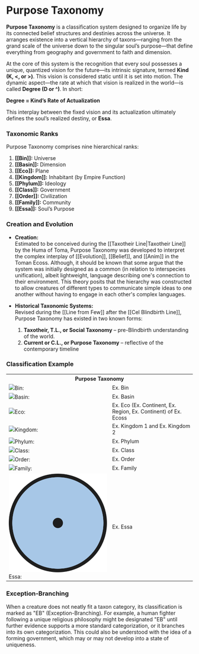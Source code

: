 <!-- wiki-header-section:start -->
# Purpose Taxonomy

**Purpose Taxonomy** is a classification system designed to organize life by its connected belief structures and destinies across the universe. It arranges existence into a vertical hierarchy of taxons—ranging from the grand scale of the universe down to the singular soul’s purpose—that define everything from geography and government to faith and dimension. 

<!-- wiki-header-section:end -->



At the core of this system is the recognition that every soul possesses a unique, quantized vision for the future—its intrinsic signature, termed **Kind (K, <, or >)**. This vision is considered static until it is set into motion. The dynamic aspect—the rate at which that vision is realized in the world—is called **Degree (D or ^)**. In short:

**Degree = Kind’s Rate of Actualization**

This interplay between the fixed vision and its actualization ultimately defines the soul’s realized destiny, or **Essa**. 

### Taxonomic Ranks

Purpose Taxonomy comprises nine hierarchical ranks:

1. **[[Bin]]:** Universe
2. **[[Basin]]:** Dimension
3. **[[Eco]]:** Plane
4. **[[Kingdom]]:** Inhabitant (by Empire Function)
5. **[[Phylum]]:** Ideology
6. **[[Class]]:** Government
7. **[[Order]]:** Civilization
8. **[[Family]]:** Community
9. **[[Essa]]:** Soul’s Purpose

### Creation and Evolution

- **Creation:**  
    Estimated to be conceived during the [[Taxotheir Line|Taxotheir Line]] by the Huma of Toma, Purpose Taxonomy was developed to interpret the complex interplay of [[Evolution]], [[Belief]], and [[Anim]] in the Toman Ecoss. Although, it should be known that some argue that the system was initially designed as a common (in relation to interspecies unification), albeit lightweight, language describing one's connection to their environment. This theory posits that the hierarchy was constructed to allow creatures of different types to communicate simple ideas to one another without having to engage in each other's complex languages.
    
- **Historical Taxonomic Systems:**  
    Revised during the [[Line from Few]] after the [[Cel Blindbirth Line]], Purpose Taxonomy has existed in two known forms:
    
    1. **Taxotheir, T.L., or Social Taxonomy** – pre-Blindbirth understanding of the world.
    2. **Current or C.L., or Purpose Taxonomy** – reflective of the contemporary timeline
    
    

### Classification Example

<!-- taxonomy-table-section:start -->
<div class="taxonomy-table">
  <table>
    <tr>
      <th colspan="3">Purpose Taxonomy</th>
    </tr>
    <tr>
      <td class="taxon-label"><img src="../svg/bin.svg" class="taxon-icon">Bin:</td>
      <td class="taxon-content" colspan="2">Ex. Bin</td>
    </tr>
    <tr>
      <td class="taxon-label"><img src="../svg/basin.svg" class="taxon-icon">Basin:</td>
      <td class="taxon-content" colspan="2">Ex. Basin</td>
    </tr>
    <tr>
      <td class="taxon-label"><img src="../svg/eco.svg" class="taxon-icon">Eco:</td>
      <td class="taxon-content" colspan="2">Ex. Eco (Ex. Continent, Ex. Region, Ex. Continent) of Ex. Ecoss</td>
    </tr>
    <tr>
      <td class="taxon-label"><img src="../svg/kingdom.svg" class="taxon-icon">Kingdom:</td>
      <td class="taxon-content" colspan="2">Ex. Kingdom 1 and Ex. Kingdom 2</td>
    </tr>
    <tr>
      <td class="taxon-label"><img src="../svg/phylum.svg" class="taxon-icon">Phylum:</td>
      <td class="taxon-content" colspan="2">Ex. Phylum</td>
    </tr>
    <tr>
      <td class="taxon-label"><img src="../svg/class.svg" class="taxon-icon">Class:</td>
      <td class="taxon-content" colspan="2">Ex. Class</td>
    </tr>
    <tr>
      <td class="taxon-label"><img src="../svg/order.svg" class="taxon-icon">Order:</td>
      <td class="taxon-content" colspan="2">Ex. Order</td>
    </tr>
    <tr>
      <td class="taxon-label"><img src="../svg/family.svg" class="taxon-icon">Family:</td>
      <td class="taxon-content" colspan="2">Ex. Family</td>
    </tr>
    <tr>
      <td class="taxon-label"><img src="../svg/essa.svg" class="taxon-icon">Essa:</td>
      <td class="taxon-content" colspan="2">Ex. Essa</td>
    </tr>
  </table>
</div>
<!-- taxonomy-table-section:end -->

### Exception-Branching

When a creature does not neatly fit a taxon category, its classification is marked as "EB" (Exception-Branching). For example, a human fighter following a unique religious philosophy might be designated "EB" until further evidence supports a more standard categorization, or it branches into its own categorization. This could also be understood with the idea of a forming government, which may or may not develop into a state of uniqueness.


